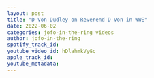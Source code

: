 ```yaml
---
layout: post
title: "D-Von Dudley on Reverend D-Von in WWE"
date: 2022-06-02
categories: jofo-in-the-ring videos
author: jofo-in-the-ring
spotify_track_id: 
youtube_video_id: hDlahmkVyGc
apple_track_id: 
youtube_metadata: 
---
```

